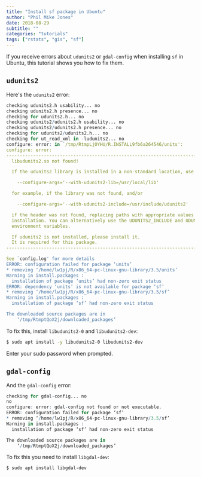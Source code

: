 ```yaml
---
title: "Install sf package in Ubuntu"
author: "Phil Mike Jones"
date: 2018-08-29
subtitle: ""
categories: "tutorials"
tags: ["rstats", "gis", "sf"]
---
```


If you receive errors about `udunits2` or `gdal-config` when installing `sf` in Ubuntu, this tutorial shows you how to fix them.

<!--more-->

## `udunits2`

Here's the `udunits2` error:

```r
checking udunits2.h usability... no
checking udunits2.h presence... no
checking for udunits2.h... no
checking udunits2/udunits2.h usability... no
checking udunits2/udunits2.h presence... no
checking for udunits2/udunits2.h... no
checking for ut_read_xml in -ludunits2... no
configure: error: in `/tmp/RtmpLjOYHU/R.INSTALL9fb6a264546/units':
configure: error:
--------------------------------------------------------------------------------
  libudunits2.so not found!

  If the udunits2 library is installed in a non-standard location, use:

    --configure-args='--with-udunits2-lib=/usr/local/lib'

  for example, if the library was not found, and/or

    --configure-args='--with-udunits2-include=/usr/include/udunits2'

  if the header was not found, replacing paths with appropriate values for your
  installation. You can alternatively use the UDUNITS2_INCLUDE and UDUNITS2_LIBS
  environment variables.

  If udunits2 is not installed, please install it.
  It is required for this package.
--------------------------------------------------------------------------------

See `config.log' for more details
ERROR: configuration failed for package ‘units’
* removing ‘/home/lw1pj/R/x86_64-pc-linux-gnu-library/3.5/units’
Warning in install.packages :
  installation of package ‘units’ had non-zero exit status
ERROR: dependency ‘units’ is not available for package ‘sf’
* removing ‘/home/lw1pj/R/x86_64-pc-linux-gnu-library/3.5/sf’
Warning in install.packages :
  installation of package ‘sf’ had non-zero exit status

The downloaded source packages are in
	‘/tmp/RtmptQoX2j/downloaded_packages’
```

To fix this, install `libudunits2-0` and `libudunits2-dev`:

```bash
$ sudo apt install -y libudunits2-0 libudunits2-dev
```

Enter your sudo password when prompted.


## `gdal-config`

And the `gdal-config` error:

```r
checking for gdal-config... no
no
configure: error: gdal-config not found or not executable.
ERROR: configuration failed for package ‘sf’
* removing ‘/home/lw1pj/R/x86_64-pc-linux-gnu-library/3.5/sf’
Warning in install.packages :
  installation of package ‘sf’ had non-zero exit status

The downloaded source packages are in
	‘/tmp/RtmptQoX2j/downloaded_packages’
```

To fix this you need to install `libgdal-dev`:

```bash
$ sudo apt install libgdal-dev
```
